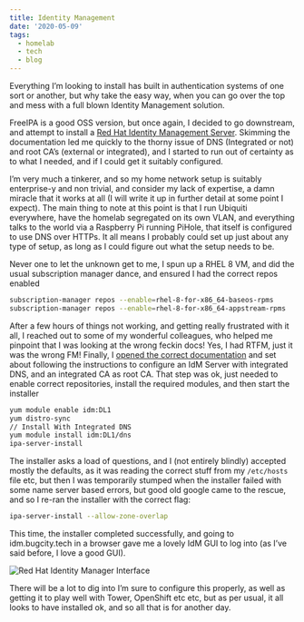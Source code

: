 ```yaml
---
title: Identity Management
date: '2020-05-09'
tags:
  - homelab
  - tech
  - blog
---
```

Everything I’m looking to install has built in authentication systems of one sort or another, but why take the easy way, when you can go over the top and mess with a full blown Identity Management solution. 

FreeIPA is a good OSS version, but once again, I decided to go downstream, and attempt to install a [Red Hat Identity Management Server](https://access.redhat.com/products/identity-management). Skimming the documentation led me quickly to the thorny issue of DNS (Integrated or not) and root CA’s (external or integrated), and I started to run out of certainty as to what I needed, and if I could get it suitably configured. 

I’m very much a tinkerer, and so my home network setup is suitably enterprise-y and non trivial, and consider my lack of expertise, a damn miracle that it works at all (I will write it up in further detail at some point I expect). The main thing to note at this point is that I run Ubiquiti everywhere, have the homelab segregated on its own VLAN, and everything talks to the world via a Raspberry Pi running PiHole, that itself is configured to use DNS over HTTPs. It all means I probably could set up just about any type of setup, as long as I could figure out what the setup needs to be. 

Never one to let the unknown get to me, I spun up a RHEL 8 VM, and did the usual subscription manager dance, and ensured I had the correct repos enabled

```bash
subscription-manager repos --enable=rhel-8-for-x86_64-baseos-rpms
subscription-manager repos --enable=rhel-8-for-x86_64-appstream-rpms
```

After a few hours of things not working, and getting really frustrated with it all, I reached out to some of my wonderful colleagues, who helped me pinpoint that I was looking at the wrong feckin docs! Yes, I had RTFM, just it was the wrong FM! Finally, I [opened the correct documentation](https://access.redhat.com/documentation/en-us/red_hat_enterprise_linux/8/html-single/installing_identity_management/index) and set about following the instructions to configure an IdM Server with integrated DNS, and an integrated CA as root CA. That step was ok, just needed to enable correct repositories, install the required modules, and then start the installer

```bash
yum module enable idm:DL1
yum distro-sync
// Install With Integrated DNS
yum module install idm:DL1/dns
ipa-server-install
```

The installer asks a load of questions, and I (not entirely blindly) accepted mostly the defaults, as it was reading the correct stuff from my `/etc/hosts` file etc, but then I was temporarily stumped when the installer failed with some name server based errors, but good old google came to the rescue, and so I re-ran the installer with the correct flag:

```bash
ipa-server-install --allow-zone-overlap
```

This time, the installer completed successfully, and going to idm.bugcity.tech in a browser gave me a lovely IdM GUI to log into (as I’ve said before, I love a good GUI). 

![Red Hat Identity Manager Interface](/images/idm.png "IdM Dashboard - lots of stuff here to learn.")

There will be a lot to dig into I’m sure to configure this properly, as well as getting it to play well with Tower, OpenShift etc etc, but as per usual, it all looks to have installed ok, and so all that is for another day.